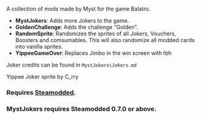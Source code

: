 A collection of mods made by Myst for the game Balatro.

- **MystJokers**: Adds more Jokers to the game.
- **GoldenChallenge**: Adds the challenge "Golden".
- **RandomSprite**: Randomizes the sprites of all Jokers, Vouchers, Boosters and comsumables. This will also randomize all modded cards into vanilla sprites.
- **YippeeGameOver**: Replaces Jimbo in the win screen with tbh

Joker credits can be found in ``MystJokers\Jokers.md``

Yippee Joker sprite by C_rry

### Requires [Steamodded](https://github.com/Steamopollys/Steamodded).
### **MystJokers** requires Steamodded 0.7.0 or above.